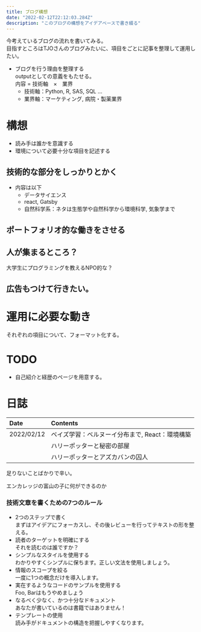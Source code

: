 ```yaml
---
title: ブログ構想
date: "2022-02-12T22:12:03.284Z"
description: "このブログの構想をアイデアベースで書き綴る"
---
```


今考えているブログの流れを書いてみる。  
目指すところはTJOさんのブログみたいに、項目をごとに記事を整理して運用したい。

- ブログを行う理由を整理する  
outputとしての意義をもたせる。  
内容 = 技術軸　×　業界  
    - 技術軸：Python, R, SAS, SQL ...  
    - 業界軸：マーケティング, 病院・製薬業界

# 構想
- 読み手は誰かを意識する
- 環境について必要十分な項目を記述する

## 技術的な部分をしっかりとかく
- 内容は以下
    - データサイエンス
    - react, Gatsby
    - 自然科学系：ネタは生態学や自然科学から環境科学, 気象学まで

## ポートフォリオ的な働きをさせる

## 人が集まるところ？
大学生にプログラミングを教えるNPO的な？

## 広告もつけて行きたい。

# 運用に必要な動き
それぞれの項目について、フォーマット化する。

# TODO
- 自己紹介と経歴のページを用意する。

# 日誌

| Date   | Contents                                   
| :----- | :---------------------------------------|
| 2022/02/12 | ベイズ学習：ベルヌーイ分布まで, React：環境構築|
|        | ハリーポッターと秘密の部屋|
|        | ハリーポッターとアズカバンの囚人|

足りないことばかりで辛い。


エンカレッジの富山の子に何ができるのか

### 技術文章を書くための7つのルール
- 2つのステップで書く  
    まずはアイデアにフォーカスし、その後レビューを行ってテキストの形を整える。
- 読者のターゲットを明確にする  
    それを読むのは誰ですか？
- シンプルなスタイルを使用する  
    わかりやすくシンプルに保ちます。正しい文法を使用しましょう。
- 情報のスコープを絞る  
    一度に1つの概念だけを導入します。
- 実在するようなコードのサンプルを使用する  
    Foo, Barはもうやめましょう
- なるべく少なく、かつ十分なドキュメント  
    あなたが書いているのは書籍ではありません！
- テンプレートの使用  
    読み手がドキュメントの構造を把握しやすくなります。

